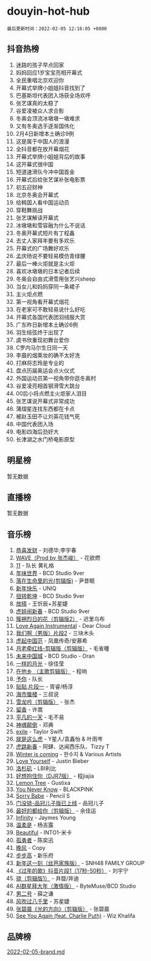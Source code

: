 # douyin-hot-hub

`最后更新时间：2022-02-05 12:16:05 +0800`

## 抖音热榜

1. 迷路的孩子早点回家
1. 妈妈回应1岁宝宝亮相开幕式
1. 全民重唱北京欢迎你
1. 开幕式举牌小姐姐抖音找到了
1. 巴基斯坦代表团入场获全场欢呼
1. 张艺谋真的太稳了
1. 谷爱凌被众人求合影
1. 冬奥会顶流冰墩墩一墩难求
1. 又有冬奥选手逐渐国伟化
1. 2月4日新增本土确诊9例
1. 这是属于中国人的浪漫
1. 全抖音都在放开幕烟花
1. 开幕式举牌小姐姐背后的故事
1. 这开幕式很中国
1. 短道速滑队今冲中国首金
1. 开幕式后给张艺谋补张电影票
1. 初五迎财神
1. 北京冬奥会开幕式
1. 给韩国人看中国运动员
1. 穿鞋舞挑战
1. 张艺谋解读开幕式
1. 冰墩墩和雪容融为什么不说话
1. 冬奥开幕式短片有丁程鑫
1. 去丈人家拜年要有多欢乐
1. 开幕式的广场舞好欢乐
1. 孟庆旸说不要轻易模仿青绿腰
1. 最后一棒火炬就是主火炬
1. 喜欢冰墩墩的日本记者后续
1. 冬奥会自由式滑雪用张艺兴sheep
1. 当女儿和妈妈穿同一条裙子
1. 主火炬点燃
1. 第一视角看开幕式烟花
1. 在老家可不敢轻易说什么好吃
1. 开幕式各国代表团羽绒服大赏
1. 广东昨日新增本土确诊6例
1. 羽生结弦终于出现了
1. 虞书欣重现初舞台爱你
1. C罗内马尔生日同一天
1. 李晨的烟熏妆的确不太好洗
1. 打麻将志玲是专业的
1. 盘点历届奥运会点火仪式
1. 外国运动员第一视角带你逛冬奥村
1. 谷爱凌亮相首钢滑雪大跳台
1. 00后小将点燃主火炬家人泪目
1. 张艺谋说开幕式非常成功
1. 蒲熠星连找东西都在卡点
1. 被赵玉田不让刘英花钱气死
1. 中国代表团入场
1. 电影四海后劲好大
1. 长津湖之水门桥电影原型

## 明星榜

暂无数据

## 直播榜

暂无数据

## 音乐榜

1. [恭喜发财](https://sf6-cdn-tos.douyinstatic.com/obj/tos-cn-ve-2774/38f0b4e5cb704b5b96372f9c605c84b0) - 刘德华;李宇春
1. [WAVE（Prod by 张杰峻）](https://sf3-cdn-tos.douyinstatic.com/obj/tos-cn-ve-2774/ffb189e5870a4074b9251322f2fb4727) - 花欲燃
1. [11](https://sf3-cdn-tos.douyinstatic.com/obj/tos-cn-ve-2774/9e7c6cc79eb64e2fadb0af297165d43b) - 队长 黄礼格
1. [年味世界](https://sf3-cdn-tos.douyinstatic.com/obj/tos-cn-ve-2774/e359ebf9d9594bd4b1fe25e8695ad072) - BCD Studio 9ver
1. [落在生命里的光(剪辑版)](https://sf3-cdn-tos.douyinstatic.com/obj/tos-cn-ve-2774/6a3ac5299a304a0babc779305d06ec09) - 尹昔眠
1. [新年快乐](https://sf6-cdn-tos.douyinstatic.com/obj/tos-cn-ve-2774/a7f0acfdff8c46f190864c7a3776893c) - UNIQ
1. [扭转乾坤](https://sf6-cdn-tos.douyinstatic.com/obj/tos-cn-ve-2774/b48e914b08f8442ca6c74ff55dbaed16) - BCD Studio 9ver
1. [放晴]() - 王忻辰+苏星婕
1. [虎娃闹新春](https://sf3-cdn-tos.douyinstatic.com/obj/tos-cn-ve-2774/602d7a69d60e4ff685e33e2d94d92c7c) - BCD Studio 9ver
1. [簇拥烈日的花（剪辑版2）]() - 迟里乌布
1. [Love Again Instrumental](https://sf6-cdn-tos.douyinstatic.com/obj/tos-cn-ve-2774/1a9021b0f6ab43009b2a41a3b1575b2d) - Dear Cloud
1. [我们啊（男版）片段2](https://sf3-cdn-tos.douyinstatic.com/obj/tos-cn-ve-2774/069198d37333496097851cb872387829) - 三块木头
1. [虎起中国范]() - 凤凰传奇/安慕希
1. [月老牵红线-剪辑版（剪辑版）](https://sf6-cdn-tos.douyinstatic.com/obj/tos-cn-ve-2774/b94a5e6fd3d34bcb98e64e1b6c1751fc) - 毛省曈
1. [未来中国城](https://sf3-cdn-tos.douyinstatic.com/obj/tos-cn-ve-2774/058e36db3dc544528c310de830bf2ada) - BCD Studio - Oran
1. [一样的月光]() - 徐佳莹
1. [在他乡 （主歌剪辑版）](https://sf6-cdn-tos.douyinstatic.com/obj/tos-cn-ve-2774/23217c16653943ac9488e129e7599eac) - 程响
1. [予你](https://sf3-cdn-tos.douyinstatic.com/obj/tos-cn-ve-2774/81338df63fc64aa5a879e0eca063afc8) - 队长
1. [贴贴 片段一](https://sf3-cdn-tos.douyinstatic.com/obj/tos-cn-ve-2774/43592a571cd04dcb87a151851f697181) - 胥睿/杨淳
1. [海市蜃楼](https://sf6-cdn-tos.douyinstatic.com/obj/tos-cn-ve-2774/25e937c50a8644a296341b06a9750a21) - 三叔说
1. [雪龙吟（剪辑版）](https://sf6-cdn-tos.douyinstatic.com/obj/tos-cn-ve-2774/eb93b97fa3d4462e90b96fae1005e213) - 张杰
1. [留香](https://sf6-cdn-tos.douyinstatic.com/obj/tos-cn-ve-2774/19394ef19943473b89f6edc715f2f29e) - 许嵩
1. [平凡的一天]() - 毛不易
1. [神魂颠倒](https://sf6-cdn-tos.douyinstatic.com/obj/tos-cn-ve-2774/35bf9a0f55b140cbad2ef9c9fd1c355a) - 邓典
1. [exile](https://sf3-cdn-tos.douyinstatic.com/obj/tos-cn-ve-2774/77ec4f6b0999429186ada733032d8a0b) - Taylor Swift
1. [就是这么虎]() - Y星人/袁鑫怡 & 叶雨岑
1. [虎跳新春]() - 阿肆、达闻西乐队、Tizzy T
1. [Winter is coming](https://sf3-cdn-tos.douyinstatic.com/obj/tos-cn-ve-2774/0a6c12efb2d84f2ba9a243d4e1eebb4e) - 한수지 & Various Artists
1. [Love Yourself]() - Justin Bieber
1. [洛杉矶](https://sf3-cdn-tos.douyinstatic.com/obj/tos-cn-ve-2774/6a65a749415e47988b83c0968476d343) - LBI利比
1. [好想抱住你（DJR7版）]() - 程jiajia
1. [Lemon Tree](https://sf6-cdn-tos.douyinstatic.com/obj/tos-cn-ve-2774/3c9a89fe7736474a989d239664c35bcf) - Gustixa
1. [You Never Know](https://sf6-cdn-tos.douyinstatic.com/obj/tos-cn-ve-2774/93ea07db32c04cdb818583f2df1e50bd) - BLACKPINK
1. [Sorry Babe](https://sf6-cdn-tos.douyinstatic.com/obj/tos-cn-ve-2774/23ee71d504d44923bb2e273c83af46f3) - Pencil S
1. [门没锁-品冠儿子版已上线]() - 品冠儿子
1. [最好的都给你（剪辑版）](https://sf3-cdn-tos.douyinstatic.com/obj/tos-cn-ve-2774/e321304ad36c4bdc88df946f53b7b6f9) - 余佳运
1. [Infinity](https://sf6-cdn-tos.douyinstatic.com/obj/tos-cn-ve-2774/7861e9af59e04a7aa61cb096ab7a5652) - Jaymes Young
1. [温柔是](https://sf6-cdn-tos.douyinstatic.com/obj/tos-cn-ve-2774/69a03c12bf2d47e39889fc013a37b612) - 杨吉露
1. [Beautiful]() - INTO1-米卡
1. [孤勇者]() - 陈奕迅
1. [晚风](https://sf6-cdn-tos.douyinstatic.com/obj/tos-cn-ve-2774/8df2e08e26ba465797ec7e7a399f9a07) - Copy
1. [步步高](https://sf6-cdn-tos.douyinstatic.com/obj/tos-cn-ve-2774/690024badaf34160ab2674f0bb185830) - 新乐府
1. [新年这一刻（丝芭家族版）](https://sf6-cdn-tos.douyinstatic.com/obj/tos-cn-ve-2774/96a6e0f2bfc746ce936d3e4918c2f448) - SNH48 FAMILY GROUP
1. [《过年的歌》抖音片段1（17秒-50秒）](https://sf6-cdn-tos.douyinstatic.com/obj/tos-cn-ve-2774/874baa2bfa23458ba0b7f5c55367a5ad) - 刘宇宁
1. [骁（剪辑版1）](https://sf3-cdn-tos.douyinstatic.com/obj/tos-cn-ve-2774/f5e7b591f7bc490ca7c8b4c9887ba028) - 井胧/井迪
1. [AI群星拜大年（激情版）](https://sf3-cdn-tos.douyinstatic.com/obj/tos-cn-ve-2774/fe0550d79d3c4d9bbd80e962efc7dc46) - ByteMuse/BCD Studio
1. [男二号]() - 薛之谦
1. [风吹过八千里](https://sf3-cdn-tos.douyinstatic.com/obj/tos-cn-ve-2774/a1a6ff5c96de4f13890fedc3fd6d4c76) - 苏星婕
1. [张碧晨《光的方向》（剪辑版）](https://sf3-cdn-tos.douyinstatic.com/obj/tos-cn-ve-2774/80fe956e74914f2db2b6ef2647448a22) - 张碧晨
1. [See You Again (feat. Charlie Puth)](https://sf3-cdn-tos.douyinstatic.com/obj/tos-cn-ve-2774/92f6878c4e9e4ad0892a86cd73086ab9) - Wiz Khalifa

## 品牌榜

[2022-02-05-brand.md](2022-02-05-brand.md)
